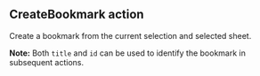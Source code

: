 ## CreateBookmark action

Create a bookmark from the current selection and selected sheet.

**Note:** Both `title` and `id` can be used to identify the bookmark in subsequent actions. 
